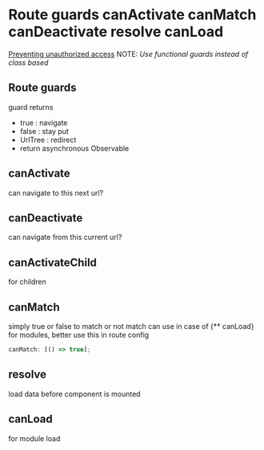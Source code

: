 # Route guards canActivate canMatch canDeactivate resolve canLoad

[Preventing unauthorized access](https://angular.io/guide/router#preventing-unauthorized-access)
NOTE: _Use functional guards instead of class based_

## Route guards

guard returns

- true : navigate
- false : stay put
- UrlTree : redirect
- return asynchronous Observable<boolean>

## canActivate

can navigate to this next url?

## canDeactivate

can navigate from this current url?

## canActivateChild

for children

## canMatch

simply true or false to match or not match
can use in case of {\*\* canLoad} for modules, better use this
in route config

```typescript
canMatch: [() => true];
```

## resolve

load data before component is mounted

## canLoad

for module load
